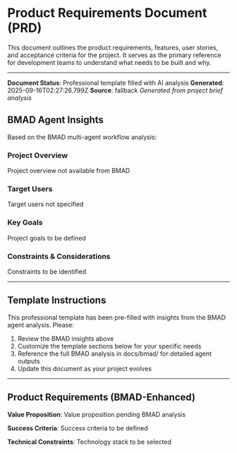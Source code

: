 # Product Requirements Document (PRD)

This document outlines the product requirements, features, user stories, and acceptance criteria for the project. It serves as the primary reference for development teams to understand what needs to be built and why.

---
**Document Status**: Professional template filled with AI analysis
**Generated**: 2025-09-16T02:27:26.799Z
**Source**: fallback
*Generated from project brief analysis*

## BMAD Agent Insights

Based on the BMAD multi-agent workflow analysis:

### Project Overview
Project overview not available from BMAD

### Target Users
Target users not specified

### Key Goals
Project goals to be defined

### Constraints & Considerations
Constraints to be identified

---

## Template Instructions

This professional template has been pre-filled with insights from the BMAD agent analysis. Please:

1. Review the BMAD insights above
2. Customize the template sections below for your specific needs
3. Reference the full BMAD analysis in docs/bmad/ for detailed agent outputs
4. Update this document as your project evolves

---

## Product Requirements (BMAD-Enhanced)

**Value Proposition**: Value proposition pending BMAD analysis

**Success Criteria**: Success criteria to be defined

**Technical Constraints**: Technology stack to be selected
